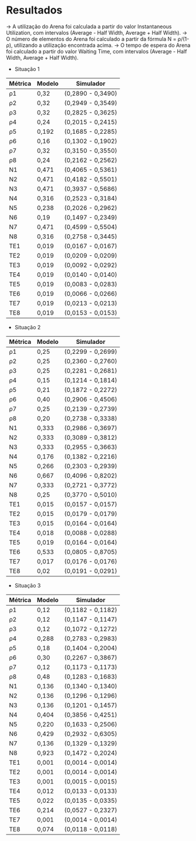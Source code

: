 ﻿# Resultados

-> A utilização do Arena foi calculada a partir do valor Instantaneous Utilization, com intervalos (Average - Half Width, Average + Half Width).
-> O número de elementos do Arena foi calculado a partir da fórmula N = ρ/(1-ρ), utilizando a utilização encontrada acima.
-> O tempo de espera do Arena foi calculado a partir do valor Waiting Time, com intervalos (Average - Half Width, Average + Half Width).

- Situação 1

Métrica | Modelo | Simulador
------- | ------ | ---------
ρ1      | 0,32   | (0,2890 - 0,3490)
ρ2      | 0,32   | (0,2949 - 0,3549)
ρ3      | 0,32   | (0,2825 - 0,3625)
ρ4      | 0,24   | (0,2015 - 0,2415)
ρ5      | 0,192  | (0,1685 - 0,2285)
ρ6      | 0,16   | (0,1302 - 0,1902)
ρ7      | 0,32   | (0,3150 - 0,3550)
ρ8      | 0,24   | (0,2162 - 0,2562)
N1      | 0,471  | (0,4065 - 0,5361)
N2      | 0,471  | (0,4182 - 0,5501)
N3      | 0,471  | (0,3937 - 0,5686)
N4      | 0,316  | (0,2523 - 0,3184)
N5      | 0,238  | (0,2026 - 0,2962)
N6      | 0,19   | (0,1497 - 0,2349)
N7      | 0,471  | (0,4599 - 0,5504)
N8      | 0,316  | (0,2758 - 0,3445)
TE1     | 0,019  | (0,0167 - 0,0167)
TE2     | 0,019  | (0,0209 - 0,0209)
TE3     | 0,019  | (0,0092 - 0,0292)
TE4     | 0,019  | (0,0140 - 0,0140)
TE5     | 0,019  | (0,0083 - 0,0283)
TE6     | 0,019  | (0,0066 - 0,0266)
TE7     | 0,019  | (0,0213 - 0,0213)
TE8     | 0,019  | (0,0153 - 0,0153)

- Situação 2

Métrica | Modelo | Simulador
------- | ------ | ---------
ρ1      | 0,25   | (0,2299 - 0,2699)
ρ2      | 0,25   | (0,2360 - 0,2760)
ρ3      | 0,25   | (0,2281 - 0,2681)
ρ4      | 0,15   | (0,1214 - 0,1814)
ρ5      | 0,21   | (0,1872 - 0,2272)
ρ6      | 0,40   | (0,2906 - 0,4506)
ρ7      | 0,25   | (0,2139 - 0,2739)
ρ8      | 0,20   | (0,2738 - 0,3338)
N1      | 0,333  | (0,2986 - 0,3697)
N2      | 0,333  | (0,3089 - 0,3812)
N3      | 0,333  | (0,2955 - 0,3663)
N4      | 0,176  | (0,1382 - 0,2216)
N5      | 0,266  | (0,2303 - 0,2939)
N6      | 0,667  | (0,4096 - 0,8202)
N7      | 0,333  | (0,2721 - 0,3772)
N8      | 0,25   | (0,3770 - 0,5010)
TE1     | 0,015  | (0,0157 - 0,0157)
TE2     | 0,015  | (0,0179 - 0,0179)
TE3     | 0,015  | (0,0164 - 0,0164)
TE4     | 0,018  | (0,0088 - 0,0288)
TE5     | 0,019  | (0,0164 - 0,0164)
TE6     | 0,533  | (0,0805 - 0,8705)
TE7     | 0,017  | (0,0176 - 0,0176)
TE8     | 0,02   | (0,0191 - 0,0291)

- Situação 3

Métrica | Modelo | Simulador
------- | ------ | ---------
ρ1      | 0,12   | (0,1182 - 0,1182)
ρ2      | 0,12   | (0,1147 - 0,1147)
ρ3      | 0,12   | (0,1072 - 0,1272)
ρ4      | 0,288  | (0,2783 - 0,2983)
ρ5      | 0,18   | (0,1404 - 0,2004)
ρ6      | 0,30   | (0,2267 - 0,3867)
ρ7      | 0,12   | (0,1173 - 0,1173)
ρ8      | 0,48   | (0,1283 - 0,1683)
N1      | 0,136  | (0,1340 - 0,1340)
N2      | 0,136  | (0,1296 - 0,1296)
N3      | 0,136  | (0,1201 - 0,1457)
N4      | 0,404  | (0,3856 - 0,4251)
N5      | 0,220  | (0,1633 - 0,2506)
N6      | 0,429  | (0,2932 - 0,6305)
N7      | 0,136  | (0,1329 - 0,1329)
N8      | 0,923  | (0,1472 - 0,2024)
TE1     | 0,001  | (0,0014 - 0,0014)
TE2     | 0,001  | (0,0014 - 0,0014)
TE3     | 0,001  | (0,0015 - 0,0015)
TE4     | 0,012  | (0,0133 - 0,0133)
TE5     | 0,022  | (0,0135 - 0,0335)
TE6     | 0,214  | (0,0527 - 0,2327)
TE7     | 0,001  | (0,0014 - 0,0014)
TE8     | 0,074  | (0,0118 - 0,0118)